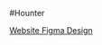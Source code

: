 #Hounter

[Website Figma Design](https://www.figma.com/file/giCxoSQWgRpiCsGVT0AhEH/Hounter-%5BM5%5D?type=design&node-id=2-397&mode=design&t=8vJdD3F0qG5ykMY6-0)

